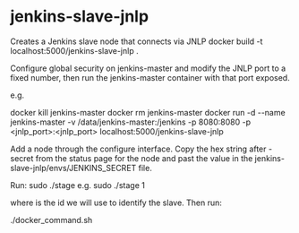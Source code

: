 jenkins-slave-jnlp
================

Creates a Jenkins slave node that connects via JNLP
	docker build -t localhost:5000/jenkins-slave-jnlp .

Configure global security on jenkins-master and modify the JNLP port to a 
fixed number, then run the jenkins-master container with that port exposed.

e.g. 

docker kill jenkins-master
docker rm jenkins-master
docker run -d --name jenkins-master -v /data/jenkins-master:/jenkins -p 8080:8080 -p <jnlp_port>:<jnlp_port> localhost:5000/jenkins-slave-jnlp

Add a node through the configure interface. Copy the hex string after -secret 
from the status page for the node and past the value in the 
jenkins-slave-jnlp/envs/JENKINS_SECRET file.

Run: sudo ./stage <number>
e.g. sudo ./stage 1

where <number> is the id we will use to identify the slave. Then run: 

./docker_command.sh
